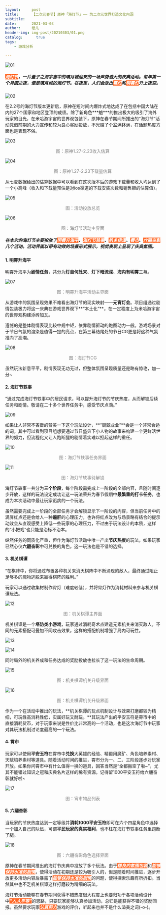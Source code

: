 ```yaml
---
layout:     post
title:      【二次元春节】原神「海灯节」—— 为二次元世界打造文化内涵
subtitle:   
date:       2021-03-03
author:     卷儿
header-img: img-post/20210303/01.png
catalog: 	  true
tags:
    - 游戏分析

---
```



![01]({{site.baseurl}}/img-post/20210303/01.png)

##### <span style="background:#FF6827; color:white">*海灯节*</span>，一片量子之海宇宙中的璃月城迎来的一场声势浩大的庆典活动。每年第一个月圆之夜，便是璃月城的海灯节。在夜里，人们会放出<span style="background:#FF6827; color:white">*霄灯*</span>和<span style="background:#FF6827; color:white">*明霄灯*</span>升上夜空。

![02]({{site.baseurl}}/img-post/20210303/02.gif)

​		在2.2号的海灯节版本更新后，原神在短时间内爆炸式地达成了在包括中国大陆在内的27个国家和地区登顶的成绩。除了新角色***魈\***的推出极大的吸引了海外玩家的目光，在米哈游宇宙的世界观包装下，原神在春节期间所推出的“海灯节”活动凭借前期的大力宣传和较为良心奖励投放，不光赚了个盆满钵满，在话题热度方面也是表现不俗。

![03]({{site.baseurl}}/img-post/20210303/03.png)

<center><span style="color:grey">图：原神1.27-2.23收入估算 </span></center>

![04]({{site.baseurl}}/img-post/20210303/04.png)

<center><span style="color:grey">图：原神1.27-2.23下载量估算 </span></center>

从七麦数据给出的估算数据中可以看到在这次版本后的游戏下载量和收入均达到了一个小高峰（收入和下载量预估是对ios渠道的下载安装次数和销售额的估算值）。

![05]({{site.baseurl}}/img-post/20210303/05.png)

<center><span style="color:grey">图：活动投放总览 </span></center>

![06]({{site.baseurl}}/img-post/20210303/06.png)

<center><span style="color:grey">图：海灯节活动主界面 </span></center>

#####  在本次的海灯节主要投放了<span style="background:#FF6827; color:white">*明霄升海平*</span>、<span style="background:#FF6827; color:white">*海灯节轶事*</span>、<span style="background:#FF6827; color:white">*机关棋谭*</span>、<span style="background:#FF6827; color:white">*霄市*</span>、<span style="background:#FF6827; color:white">*六翮奋彰*</span>几个活动。活动界面以带有动效的场景形式展示，视觉表现上呈现了庆典氛围。

#### 1. **明霄升海平**

明霄升海平为**剧情任务**，共分为**灯自何处来**、**灯下暗流深**、**海内有明霄**三幕。

![07]({{site.baseurl}}/img-post/20210303/07.png)

<center><span style="color:grey">图：明霄升海平活动主界面 </span></center>

从游戏中的氛围呈现效果不难看出海灯节的现实映射——**元宵灯会**。项目组通过剧情包装极力将这一庆典在游戏世界观下**“本土化”**，在一定程度上为米哈游宇宙的世界观构建添砖加瓦。



遗憾的是整体剧情表现比较中规中矩，依靠剧情驱动的跑图动力一般。游戏场景对于节日气氛的渲染是值得一提的亮点，在第三幕结尾处的节日CG更是将这种气氛推向了高潮。

![08]({{site.baseurl}}/img-post/20210303/08.gif)

<center><span style="color:grey">图：海灯节CG </span></center>

虽然玩法新意平平，剧情表现无功无过，但整体氛围呈现质量还是略有惊艳，加一分~

#### **2. 海灯节轶事**

“通过完成海灯节轶事中的居民请求，可以提升海灯节的节庆热度，从而解锁后续任务和剧情。敬请在二十多个世界任务中，感受节庆点滴。”

![09]({{site.baseurl}}/img-post/20210303/09.png)

如果让人非常不吝啬的赞美一下这个玩法设计，**“兢兢业业”**会是一个非常合适的词。其中可以看到项目组想要通过节日盛典下小人物的故事来构建一个更鲜活世界的努力，但流程化又让人跑断腿的剧情着实难以担起这样的重任。

![10]({{site.baseurl}}/img-post/20210303/10.png)

<center><span style="color:grey">图：海灯节轶事任务界面 </span></center>

![11]({{site.baseurl}}/img-post/20210303/11.png)

<center><span style="color:grey">图：海灯节轶事待解锁 </span></center>

海灯节轶事一共分为**三个阶段**，每个阶段需完成上一阶段的全部内容，且随时间逐步开放，这样的玩法设定成功让这一玩法荣升为春节假期中**最繁重的打卡任务**，也成为本次活动中最让玩家诟病的一个玩法。



虽然需要完成上一阶段的全部任务才会解锁显示下一阶段的内容，但当前任务中的满屏红点还是会给人一种**逼肝**的心理压力，也许将红点改为与场景略有结合的提示动效会从直观感受上降低一些玩家的心理压力，不过由于玩法设计的本质，这样的“小把戏”也只能是治标不治本。



纵然任务的同质化严重，但作为海灯节活动中唯一产出**节庆热度**的玩法，如果玩家已然心仪**六翮奋彰**中可兑换的角色，这一玩法也是不错的选择。

#### 3. **机关棋谭**

“在棋阵中，你将通过布置各种机关来消灭棋阵中不断涌现的敌人，最终通过阻止足够多的魔物逃脱来赢得棋阵的胜利。”

玩家可以通过收集材制作霄灯（难度较低），并将霄灯作为消耗材料来参与机关棋谭玩法。

![12]({{site.baseurl}}/img-post/20210303/12.png)

<center><span style="color:grey">图：机关棋谭主界面 </span></center>

机关棋谭是一个**塔防类小游戏**，玩家通过消耗奇术点建造元素机关来消灭敌人，不同的元素搭配可叠加不同攻击效果，这样的搭配机制增强了局内可玩性。

![13]({{site.baseurl}}/img-post/20210303/13.gif)

![14]({{site.baseurl}}/img-post/20210303/14.gif)

同时局外的机关养成和任务达成的奖励投放也拉长了这一玩法的生命周期。

![15]({{site.baseurl}}/img-post/20210303/15.png)

<center><span style="color:grey">图：机关棋谭机关升级界面 </span></center>

![16]({{site.baseurl}}/img-post/20210303/16.png)

<center><span style="color:grey">图：机关棋谭机关升级界面 </span></center>

作为一个在活动中推出的玩法，**机关棋谭的玩点机制设计与效果打磨都较为精细，可玩性高消耗性低，实属好玩又耐玩。**其玩法产出的平安玉符是霄市中的直接消耗货币，对于玩家来说是性价比非常高的一个活动，也是这次海灯节中玩家对其玩法机制讨论度最高的一个玩法。



#### **4. 霄市**

玩家可以使用**平安玉符**在霄市中**兑换**大英雄的经验、精锻用魔矿、角色培养素材、天赋培养素材等道具。随着活动时间的推进，霄市分为一、二、三阶段逐步对玩家开放。如果你问霄市中有什么值得一换的道具，回答当然是“全都搬空了啦~”，尤其不能错过知识之冠和庆典名片这样的稀有资源。记得留1000平安玉符给六翮奋彰就好啦~

![17]({{site.baseurl}}/img-post/20210303/17.png)

<center><span style="color:grey">图：宵市物品列表 </span></center>

#### **5. 六翮奋彰**

当玩家的节庆热度达到一定等级并**消耗1000平安玉符**即可在六个四星角色中选择一个加入自己的队伍，可谓**平民玩家的真实福利**，也不枉在海灯节轶事任务里跑断了腿。

![18]({{site.baseurl}}/img-post/20210303/18.png)

<center><span style="color:grey">图：六翮奋彰角色选择界面 </span></center>

原神在春节期间推出的海灯节庆典中投放了多个玩法。由于<span style="background:#FF6827; color:white">***精良的氛围包装***</span>和<span style="background:#FF6827; color:white">***能够保持水准的剧情***</span>，使得活动在初期还是较为吸引人的，但是随着时间推进，逐步开放更多活动内容后暴露了<span style="background:#FF6827; color:white">***能够保持水准的剧情***</span>的问题，使得探索乐趣有所折扣。当然其中也不乏机关棋谭这样打磨较为精细的玩法。



海灯节活动能够在春节期间获得不错热度很大程度上也要归功于各项活动设计中<span style="background:#FF6827; color:white">***“人人平等”***</span>的思路，只要玩家能够认真参加活动，总归是能获得不错的奖励回报。虽然要求玩家<span style="background:#FF6827; color:white">***认真努力***</span>游戏的评价，听起来也并不是什么溢美之词(-o-)。



